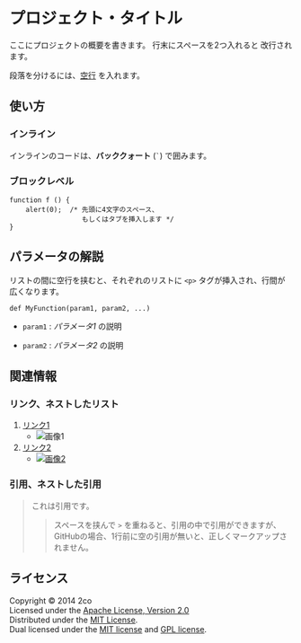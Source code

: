 プロジェクト・タイトル
======================
ここにプロジェクトの概要を書きます。
行末にスペースを2つ入れると
改行されます。
 
段落を分けるには、[空行](http://example.com/) を入れます。
 
使い方
------
### インライン ###
インラインのコードは、**バッククォート** (`` ` ``) で囲みます。
 
### ブロックレベル ###
    function f () {
        alert(0);  /* 先頭に4文字のスペース、
                      もしくはタブを挿入します */
    }
 
パラメータの解説
----------------
リストの間に空行を挟むと、それぞれのリストに `<p>` タグが挿入され、行間が
広くなります。
 
    def MyFunction(param1, param2, ...)
 
+   `param1` :
    _パラメータ1_ の説明
 
+   `param2` :
    _パラメータ2_ の説明
 
関連情報
--------
### リンク、ネストしたリスト
1. [リンク1](http://example.com/ "リンクのタイトル")
    * ![画像1](url "画像のタイトル")
2. [リンク2][link]
    - [![画像2][image]](url)
 
  [link]: url "インデックス型のリンク"
  [image]: url "インデックス型の画像"
 
### 引用、ネストした引用
> これは引用です。
>
> > スペースを挟んで `>` を重ねると、引用の中で引用ができますが、
> > GitHubの場合、1行前に空の引用が無いと、正しくマークアップされません。
 
ライセンス
----------
Copyright &copy; 2014 2co  
Licensed under the [Apache License, Version 2.0][Apache]  
Distributed under the [MIT License][mit].  
Dual licensed under the [MIT license][MIT] and [GPL license][GPL].  
 
[Apache]: http://www.apache.org/licenses/LICENSE-2.0
[MIT]: http://www.opensource.org/licenses/mit-license.php
[GPL]: http://www.gnu.org/licenses/gpl.html

